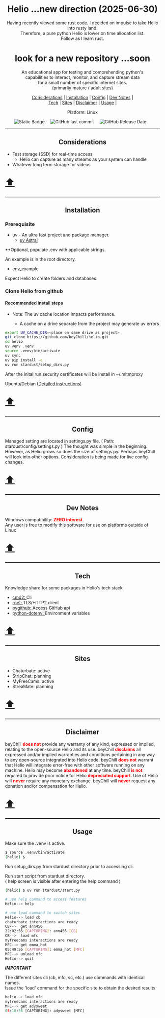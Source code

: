 <meta property="og:site_name" content="Helio"/>
<meta property="og:title" content="Helio: Python Web interactions" />
<meta property="og:description" content="Fast, easy, and reliable CLI/UI" />
<meta property="og:keywords" content="Python, stream, ffmpeg, download, record, video, chaturbate, adult, cmd2, stripchat, curl_cffi, screenshots, jpgs, images"/>
<link rel="stylesheet" href="github-markdown.css">

<p id="top" align="center">
    <b><h1 align="center">Helio ...new direction (2025-06-30)</h1></b>
</p>

<p align="center">Having recently viewed some rust code. I decided on impulse to take Helio into rusty land.</br> Therefore, a pure python Helio is lower on time allocation list.</br>Follow as I learn rust.
<p align="center"><h1 align="center">look for a new repository ...soon</h1></p>



<p align="center">An educational app for testing and comprehending python's
    <br/> capabilities to interact, monitor, and capture stream data
    <br/> for a small number of specific internet sites.
    <br/> (primarliy mature / adult sites)
</p>

<p align='center' >
    <a href="#considerations">Considerations</a> |
    <a href="#installation">Installation</a> |
    <a href="#config">Config</a> |
    <a href="#dev_notes">Dev Notes</a> |
    <br/>
    <a href="#tech">Tech</a> |
    <a href="#sites">Sites</a> |
    <a href="#disclaimer">Disclaimer</a> |
    <a href="#usage">Usage</a> |
</p>

<p align="center">Platform: Linux</p>

<div align="center">
    <img style="margin-right:15px;" alt="Static Badge" src="https://img.shields.io/badge/MIT-orange?style=for-the-badge&label=license&labelColor=blue">
    <img style="margin-right:15px;" alt="GitHub last commit" src="https://img.shields.io/github/last-commit/beyChill/helio?style=for-the-badge&labelColor=blue">
    <img style="margin-right:15px;" alt="GitHub Release Date" src="https://img.shields.io/github/release-date/beyChill/helio?style=for-the-badge&labelColor=blue">
    <!-- <img alt="GitHub Downloads (all assets, all releases)" src="https://img.shields.io/github/downloads/beyChill/helio/total?style=for-the-badge&labelColor=blue"> -->
</div>

<hr style="height:2px;border-width:0;color:gray;">

<div id="toc" align="center">
    <ul style="list-style: none;">
    <summary>
        <h2 id="considerations">Considerations</h2>
    </summary>
    </ul>
</div>

- Fast storage (SSD) for real-time access
    - Helio can capture as many streams as your system can handle
- Whatever long term storage for videos

<p style="font-size:30px"><a href="#top" title="Move to page top">⬆️</a></p>

<hr style="height:2px;border-width:0;color:gray;">

<div id="toc" align="center">
    <ul style="list-style: none;">
    <summary>
        <h2 id="installation">Installation</h2>
    </summary>
    </ul>
</div>

<h3>Prerequisite</h3>

- uv - An ultra fast project and package manager.
  - <a title="uv by Atrfal" href="https://docs.astral.sh/uv/getting-started/installation/">uv Astral</a>

\*\*Optional, populate .env with applicable strings.

An example is in the root directory.

- env_example

Expect Helio to create folders and databases.  

<h3>Clone Helio from github</h3>
<h4>Recommended install steps</h4>


- Note: The uv cache location impacts performance.

    - A cache on a drive separate from the project may generate uv errors

```bash
export UV_CACHE_DIR=<place on same drive as project>
git clone https://github.com/beyChill/helio.git
cd helio
uv venv .venv
source .venv/bin/activate
uv sync
uv pip install -e .
uv run stardust/setup_dirs.py
```

<p>
    After the inital run security certificates will be install in ~/.mitmproxy
</p>

<span>Ubuntu/Debian</span>
<span> <a title="Install a root CA certificate in the trust store" href="https://documentation.ubuntu.com/server/how-to/security/install-a-root-ca-certificate-in-the-trust-store/index.html">(Detailed instructions)</a></span>


<p style="font-size:30px"><a href="#top" title="Move to page top">⬆️</a></p>
<hr style="height:2px;border-width:0;color:gray;">

<div id="toc" align="center">
    <ul style="list-style: none;">
    <summary>
        <h2 id="config">Config</h2>
    </summary>
    </ul>
</div>

<div>
    <p>
        Managed setting are located in settings.py file. ( Path: stardust/config/settings.py )
        The thought was simple in the beginning.  However, as Helio grows so does the size of settings.py.  Perhaps beyChill will look into other options. 
        Consideration is being made for live config changes.
    </p>
</div>

<p style="font-size:30px"><a href="#top" title="Move to page top">⬆️</a></p>
<hr style="height:2px;border-width:0;color:gray;">

<div id="toc" align="center">
    <ul style="list-style: none;">
    <summary>
        <h2 id="dev_notes">Dev Notes</h2>
    </summary>
    </ul>
</div>

<p>
    Windows compatibility: <b style="color:red">ZERO interest</b>.<br/> Any user is free to modify this software for use on platforms outside of Linux
</p>

<p style="font-size:30px"><a href="#top" title="Move to page top">⬆️</a></p>
<hr style="height:2px;border-width:0;color:gray;">

<div id="toc" align="center">
    <ul style="list-style: none;">
    <summary>
        <h2 id="Requirements">Tech</h2>
    </summary>
    </ul>
</div>

<div >
<p>
Knowledge share for some packages in Helio's tech stack
<ul>
    <li><a href="https://github.com/python-cmd2/cmd2">cmd2: </a>Cli</li>
    <li><a href="https://github.com/0x676e67/rnet">rnet: </a>TLS/HTTP2 client</li>
    <li><a href="https://github.com/PyGithub/PyGithub">pygithub: </a>Access GitHub api</li>
    <li><a href="https://github.com/theskumar/python-dotenv">python-dotenv: </a>Environment variables</li>
    <!-- <li><a href="https://mitmproxy.org">mitmproxy: </a>Intercept http request</li>
    <li><a href="https://github.com/seleniumbase">seleniumbase: </a>Chrome development tools</li> -->
</ul>
</p>
</div>
<p style="font-size:30px"><a href="#top" title="Move to page top">⬆️</a></p>
<hr style="height:2px;border-width:0;color:gray;">

<div id="toc" align="center">
    <ul style="list-style: none;">
    <summary>
        <h2 id="sites">Sites</h2>
    </summary>
    </ul>
</div>

<div>
    <ul>
        <li>Chaturbate: active</li>
        <li>StripChat: planning</li>
        <li>MyFreeCams: active</li>
        <li>StreaMate: planning</li>
    </ul>
</div>

<p style="font-size:30px">
    <a href="#top" title="Move to page top">⬆️</a>
</p>

<hr style="height:2px;border-width:0;color:gray;">

<div id="toc" align="center">
    <ul style="list-style: none;">
    <summary>
        <h2 id="disclaimer">Disclaimer</h2>
    </summary>
    </ul>
</div>

<div >
<p>beyChill <b style="color:red">does not</b> provide any warranty of any kind, expressed or implied, relating to the open-source Helio and its use.  beyChill <b style="color:red">disclaims</b> all expressed and/or implied warranties and conditions pertaining in any way to any open-source integrated into Helio code. beyChill <b style="color:red">does not</b> warrant that Helio will integrate error-free with other software running on any machine. Helio may become <b style="color:red">abandoned</b> at any time. beyChill <b style="color:red">is not</b> required to provide prior notice for Helio <b style="color:red">depreciated support</b>. Use of Helio will <b style="color:red">never</b> require any monetary exchange. beyChill will <b style="color:red">never</b> request any donation and/or compensation for Helio.</p></div>
<p style="font-size:30px"><a href="#top" title="Move to page top">⬆️</a></p>
<hr style="height:2px;border-width:0;color:gray;">

<div id="toc" align="center">
    <ul style="list-style: none;">
    <summary>
        <h2 id="usage">Usage</h2>
    </summary>
    </ul>
</div>

<p>Make sure the .venv is active.</p>

```bash
$ source .venv/bin/activate
(helio) $
```

<p>Run setup_dirs.py from stardust directory prior to accessing cli.</p>

Run start script from stardust directory.<br/>
( help screen is visible after entering the help command )

```bash
(helio) $ uv run stardust/start.py

# use help command to access features
Helio--> help

# use load command to switch sites
Helio--> load cb
chaturbate interactions are ready
CB-->  get ann456
22:02:56 [CAPTURING]: ann456 [CB]
CB-->  load mfc
myfreecams interactions are ready
MFC--> get emma_hot
05:49:56 [CAPTURING]: emma_hot [MFC]
MFC--> unload mfc
Helio--> quit
```

**_IMPORTANT_**

<p>The different sites cli (cb, mfc, sc, etc.) use commands with identical names.</br>
Issue the 'load' command for the specific site to obtain the desired results.</p>

```python
helio--> load mfc
myfreecams interactions are ready
MFC--> get adysweet
05:18:56 [CAPTURING]: adysweet [MFC]

```

